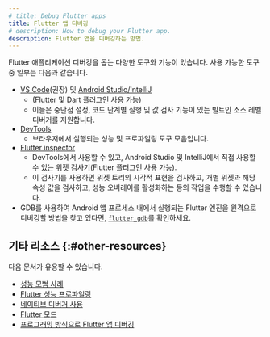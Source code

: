```yaml
---
# title: Debug Flutter apps
title: Flutter 앱 디버깅
# description: How to debug your Flutter app.
description: Flutter 앱을 디버깅하는 방법.
---
```


<?code-excerpt path-base="testing/debugging"?>

Flutter 애플리케이션 디버깅을 돕는 다양한 도구와 기능이 있습니다. 
사용 가능한 도구 중 일부는 다음과 같습니다.

* [VS Code][](권장) 및 [Android Studio/IntelliJ][]
  * (Flutter 및 Dart 플러그인 사용 가능)
  * 이들은 중단점 설정, 코드 단계별 실행 및 값 검사 기능이 있는 빌트인 소스 레벨 디버거를 지원합니다.
* [DevTools][]
  * 브라우저에서 실행되는 성능 및 프로파일링 도구 모음입니다.
* [Flutter inspector][] 
  * DevTools에서 사용할 수 있고, Android Studio 및 IntelliJ에서 직접 사용할 수 있는 위젯 검사기(Flutter 플러그인 사용 가능). 
  * 이 검사기를 사용하면 위젯 트리의 시각적 표현을 검사하고, 개별 위젯과 해당 속성 값을 검사하고, 성능 오버레이를 활성화하는 등의 작업을 수행할 수 있습니다.
* GDB를 사용하여 Android 앱 프로세스 내에서 실행되는 Flutter 엔진을 원격으로 디버깅할 방법을 찾고 있다면, [`flutter_gdb`][]를 확인하세요.

[`flutter_gdb`]: {{site.repo.engine}}/blob/main/sky/tools/flutter_gdb

## 기타 리소스 {:#other-resources}

다음 문서가 유용할 수 있습니다.

* [성능 모범 사례][Performance best practices]
* [Flutter 성능 프로파일링][Flutter performance profiling]
* [네이티브 디버거 사용][Use a native debugger]
* [Flutter 모드][Flutter's modes]
* [프로그래밍 방식으로 Flutter 앱 디버깅][Debugging Flutter apps programmatically]

[Flutter enabled IDE/editor]: /get-started/editor

[Debugging Flutter apps programmatically]: /testing/code-debugging
[Flutter's modes]: /testing/build-modes
[Flutter performance profiling]: /perf/ui-performance
[Performance best practices]: /perf/best-practices
[Use a native debugger]: /testing/native-debugging

[Android Studio/IntelliJ]: /tools/android-studio#run-app-with-breakpoints
[VS Code]: /tools/vs-code#run-app-with-breakpoints
[DevTools]: /tools/devtools
[Flutter inspector]: /tools/devtools/inspector
